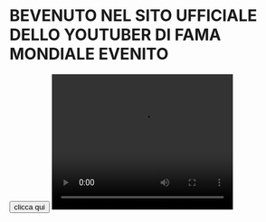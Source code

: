 # BEVENUTO NEL SITO UFFICIALE DELLO YOUTUBER DI FAMA MONDIALE EVENITO
<input type="button" value="clicca qui" onclick="alert('sus')"/>
<audio autoplay>
<source src="Take on Me Flute Earrape.mp3">
</audio>
<video autoplay src="video.mp4" width="320" height="240" controls="controls">
Il tuo browser non supporta il tag video!
</video>
